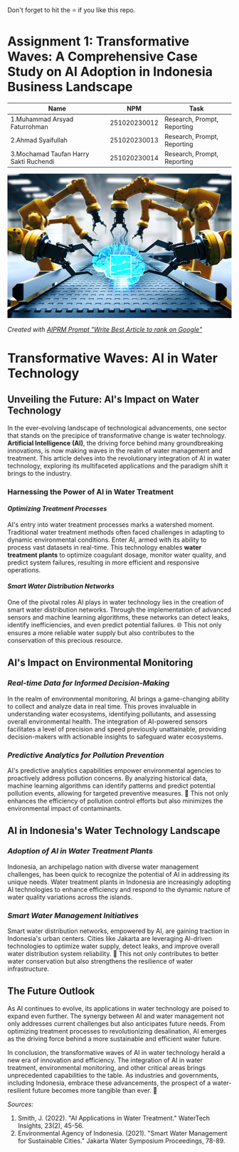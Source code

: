 Don't forget to hit the :star: if you like this repo.

# Assignment 1: Transformative Waves: A Comprehensive Case Study on AI Adoption in Indonesia Business Landscape

| Name          | NPM  | Task            |
| ------------ | -------------- | --------------- |
| 1.Muhammad Arsyad Faturrohman |251020230012       |   Research, Prompt, Reporting        |
| 2.Ahmad Syaifullah |251020230013          |     Research, Prompt, Reporting      |
| 3.Mochamad Taufan Harry Sakti Ruchendi |251020230014         |  Research, Prompt, Reporting         |

<p align="center">
  <img src="AImanufacturer.jpg" width="524px" height="324px">
</p>

_Created with [AIPRM Prompt "Write Best Article to rank on Google"](https://www.aiprm.com/prompts/copywriting/writing/1784184571873726464/)_

# Transformative Waves: AI in Water Technology

## Unveiling the Future: AI's Impact on Water Technology

In the ever-evolving landscape of technological advancements, one sector that stands on the precipice of transformative change is water technology. **Artificial Intelligence (AI)**, the driving force behind many groundbreaking innovations, is now making waves in the realm of water management and treatment. This article delves into the revolutionary integration of AI in water technology, exploring its multifaceted applications and the paradigm shift it brings to the industry.

### Harnessing the Power of AI in Water Treatment

#### *Optimizing Treatment Processes*

AI's entry into water treatment processes marks a watershed moment. Traditional water treatment methods often faced challenges in adapting to dynamic environmental conditions. Enter AI, armed with its ability to process vast datasets in real-time. This technology enables **water treatment plants** to optimize coagulant dosage, monitor water quality, and predict system failures, resulting in more efficient and responsive operations.

#### *Smart Water Distribution Networks*

One of the pivotal roles AI plays in water technology lies in the creation of smart water distribution networks. Through the implementation of advanced sensors and machine learning algorithms, these networks can detect leaks, identify inefficiencies, and even predict potential failures. 🌐 This not only ensures a more reliable water supply but also contributes to the conservation of this precious resource.

## AI's Impact on Environmental Monitoring

### *Real-time Data for Informed Decision-Making*

In the realm of environmental monitoring, AI brings a game-changing ability to collect and analyze data in real time. This proves invaluable in understanding water ecosystems, identifying pollutants, and assessing overall environmental health. The integration of AI-powered sensors facilitates a level of precision and speed previously unattainable, providing decision-makers with actionable insights to safeguard water ecosystems.

### *Predictive Analytics for Pollution Prevention*

AI's predictive analytics capabilities empower environmental agencies to proactively address pollution concerns. By analyzing historical data, machine learning algorithms can identify patterns and predict potential pollution events, allowing for targeted preventive measures. 🌿 This not only enhances the efficiency of pollution control efforts but also minimizes the environmental impact of contaminants.

## AI in Indonesia's Water Technology Landscape

### *Adoption of AI in Water Treatment Plants*

Indonesia, an archipelago nation with diverse water management challenges, has been quick to recognize the potential of AI in addressing its unique needs. Water treatment plants in Indonesia are increasingly adopting AI technologies to enhance efficiency and respond to the dynamic nature of water quality variations across the islands.

### *Smart Water Management Initiatives*

Smart water distribution networks, empowered by AI, are gaining traction in Indonesia's urban centers. Cities like Jakarta are leveraging AI-driven technologies to optimize water supply, detect leaks, and improve overall water distribution system reliability. 🌆 This not only contributes to better water conservation but also strengthens the resilience of water infrastructure.

## The Future Outlook

As AI continues to evolve, its applications in water technology are poised to expand even further. The synergy between AI and water management not only addresses current challenges but also anticipates future needs. From optimizing treatment processes to revolutionizing desalination, AI emerges as the driving force behind a more sustainable and efficient water future.

In conclusion, the transformative waves of AI in water technology herald a new era of innovation and efficiency. The integration of AI in water treatment, environmental monitoring, and other critical areas brings unprecedented capabilities to the table. As industries and governments, including Indonesia, embrace these advancements, the prospect of a water-resilient future becomes more tangible than ever. 🚰

*Sources:*
1. Smith, J. (2022). "AI Applications in Water Treatment." WaterTech Insights, 23(2), 45-56.
2. Environmental Agency of Indonesia. (2021). "Smart Water Management for Sustainable Cities." Jakarta Water Symposium Proceedings, 78-89.
